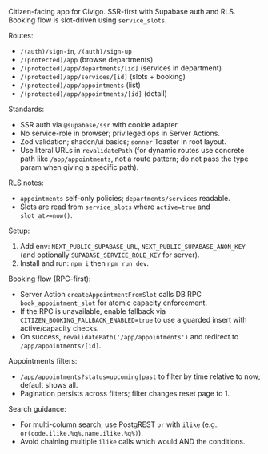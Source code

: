 Citizen-facing app for Civigo. SSR-first with Supabase auth and RLS. Booking flow is slot-driven using `service_slots`.

Routes:

- `/(auth)/sign-in`, `/(auth)/sign-up`
- `/(protected)/app` (browse departments)
- `/(protected)/app/departments/[id]` (services in department)
- `/(protected)/app/services/[id]` (slots + booking)
- `/(protected)/app/appointments` (list)
- `/(protected)/app/appointments/[id]` (detail)

Standards:

- SSR auth via `@supabase/ssr` with cookie adapter.
- No service-role in browser; privileged ops in Server Actions.
- Zod validation; shadcn/ui basics; `sonner` Toaster in root layout.
- Use literal URLs in `revalidatePath` (for dynamic routes use concrete path like `/app/appointments`, not a route pattern; do not pass the type param when giving a specific path).

RLS notes:

- `appointments` self-only policies; `departments/services` readable.
- Slots are read from `service_slots` where `active=true` and `slot_at>=now()`.

Setup:

1) Add env: `NEXT_PUBLIC_SUPABASE_URL`, `NEXT_PUBLIC_SUPABASE_ANON_KEY` (and optionally `SUPABASE_SERVICE_ROLE_KEY` for server).
2) Install and run: `npm i` then `npm run dev`.

Booking flow (RPC-first):

- Server Action `createAppointmentFromSlot` calls DB RPC `book_appointment_slot` for atomic capacity enforcement.
- If the RPC is unavailable, enable fallback via `CITIZEN_BOOKING_FALLBACK_ENABLED=true` to use a guarded insert with active/capacity checks.
- On success, `revalidatePath('/app/appointments')` and redirect to `/app/appointments/[id]`.

Appointments filters:

- `/app/appointments?status=upcoming|past` to filter by time relative to now; default shows all.
- Pagination persists across filters; filter changes reset page to 1.

Search guidance:

- For multi-column search, use PostgREST `or` with `ilike` (e.g., `or(code.ilike.%q%,name.ilike.%q%)`).
- Avoid chaining multiple `ilike` calls which would AND the conditions.
